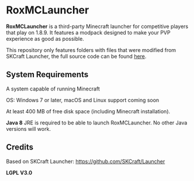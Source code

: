 # RoxMCLauncher
**RoxMCLauncher** is a third-party Minecraft launcher for competitive players that play on 1.8.9. It features a modpack designed to make your PVP experience as good as possible.

This repository only features folders with files that were modified from SKCraft Launcher, the full source code can be found [here](https://github.com/SKCraft/Launcher).

## System Requirements
A system capable of running Minecraft

OS: Windows 7 or later, macOS and Linux support coming soon

At least 400 MB of free disk space (including Minecraft installation).

**Java 8** JRE is required to be able to launch RoxMCLauncher. No other Java versions will work.

## Credits
Based on SKCraft Launcher: https://github.com/SKCraft/Launcher

**LGPL V3.0**
